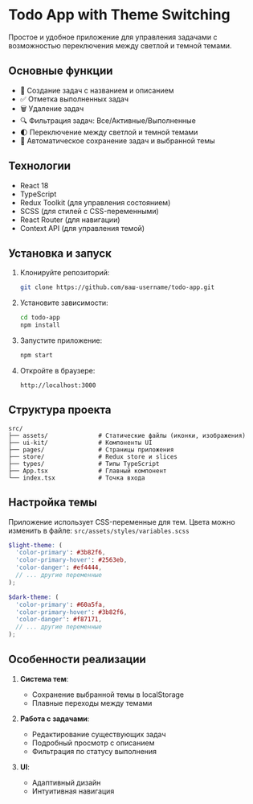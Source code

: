 # Todo App with Theme Switching


Простое и удобное приложение для управления задачами с возможностью переключения между светлой и темной темами.

## Основные функции

- 📝 Создание задач с названием и описанием
- ✅ Отметка выполненных задач
- 🗑️ Удаление задач
- 🔍 Фильтрация задач: Все/Активные/Выполненные
- 🌓 Переключение между светлой и темной темами
- 💾 Автоматическое сохранение задач и выбранной темы

## Технологии

- React 18
- TypeScript
- Redux Toolkit (для управления состоянием)
- SCSS (для стилей с CSS-переменными)
- React Router (для навигации)
- Context API (для управления темой)

## Установка и запуск

1. Клонируйте репозиторий:
   ```bash
   git clone https://github.com/ваш-username/todo-app.git
   ```

2. Установите зависимости:
   ```bash
   cd todo-app
   npm install
   ```

3. Запустите приложение:
   ```bash
   npm start
   ```

4. Откройте в браузере:
   ```
   http://localhost:3000
   ```

## Структура проекта

```
src/
├── assets/              # Статические файлы (иконки, изображения)
├── ui-kit/          	 # Компоненты UI
├── pages/               # Страницы приложения
├── store/               # Redux store и slices
├── types/               # Типы TypeScript
├── App.tsx              # Главный компонент
└── index.tsx            # Точка входа
```

## Настройка темы

Приложение использует CSS-переменные для тем. Цвета можно изменить в файле:
`src/assets/styles/variables.scss`

```scss
$light-theme: (
  'color-primary': #3b82f6,
  'color-primary-hover': #2563eb,
  'color-danger': #ef4444,
  // ... другие переменные
);

$dark-theme: (
  'color-primary': #60a5fa,
  'color-primary-hover': #3b82f6,
  'color-danger': #f87171,
  // ... другие переменные
);
```

## Особенности реализации

1. **Система тем**:
   - Сохранение выбранной темы в localStorage
   - Плавные переходы между темами

2. **Работа с задачами**:
   - Редактирование существующих задач
   - Подробный просмотр с описанием
   - Фильтрация по статусу выполнения

3. **UI**:
   - Адаптивный дизайн
   - Интуитивная навигация
